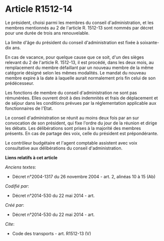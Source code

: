 # Article R1512-14

Le président, choisi parmi les membres du conseil d'administration, et les membres mentionnés au 2 de l'article R. 1512-13
sont nommés par décret pour une durée de trois ans renouvelable. 

La limite d'âge du président du conseil d'administration est fixée à soixante-dix ans. 

En cas de vacance, pour quelque cause que ce soit, d'un des sièges relevant du 2 de l'article R. 1512-13, il est procédé,
dans les deux mois, au remplacement du membre défaillant par un nouveau membre de la même catégorie désigné selon les mêmes
modalités. Le mandat du nouveau membre expire à la date à laquelle aurait normalement pris fin celui de son prédécesseur. 

Les fonctions de membre du conseil d'administration ne sont pas rémunérées. Elles ouvrent droit à des indemnités et frais de
déplacement et de séjour dans les conditions prévues par la réglementation applicable aux fonctionnaires de l'Etat. 

Le conseil d'administration se réunit au moins deux fois par an sur convocation de son président, qui fixe l'ordre du jour de
la réunion et dirige les débats. Les délibérations sont prises à la majorité des membres présents. En cas de partage des
voix, celle du président est prépondérante. 

Le contrôleur budgétaire et l'agent comptable assistent avec voix consultative aux délibérations du conseil d'administration.

**Liens relatifs à cet article**

_Anciens textes_:

  - Décret n°2004-1317 du 26 novembre 2004 - art. 2, alinéas 10 à 15 (Ab)

_Codifié par_:

  - Décret n°2014-530 du 22 mai 2014 - art.

_Créé par_:

  - Décret n°2014-530 du 22 mai 2014 - art.

_Cite_:

  - Code des transports - art. R1512-13 (V)
